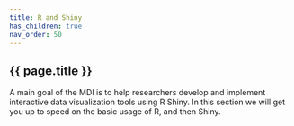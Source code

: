 ```yaml
---
title: R and Shiny
has_children: true
nav_order: 50
---
```


## {{ page.title }}

A main goal of the MDI is to help researchers develop and implement
interactive data visualization tools using R Shiny.
In this section we will get you up to speed on the basic usage
of R, and then Shiny.
